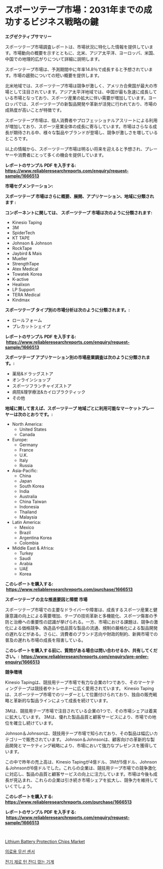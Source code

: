 <p><h1>スポーツテープ市場：2031年までの成功するビジネス戦略の鍵</h1></p><p><strong>エグゼクティブサマリー</strong></p>
<p><p>スポーツテープ市場調査レポートは、市場状況に特化した情報を提供しています。市場動向の概要を示すとともに、北米、アジア太平洋、ヨーロッパ、米国、中国での地理的広がりについて詳細に説明します。</p><p>スポーツテープ市場は、予測期間中に年率14.8％で成長すると予想されています。市場の趨勢についての短い概要を提供します。</p><p>北米地域では、スポーツテープ市場は競争が激しく、アメリカ合衆国が最大の市場として注目されています。アジア太平洋地域では、中国が最も急速に成長している市場となっており、スポーツ産業の拡大に伴い需要が増加しています。ヨーロッパでは、スポーツテープの新製品開発や革新が活発に行われており、市場の成熟度が高いことが特徴です。</p><p>スポーツテープ市場は、個人消費者やプロフェッショナルアスリートによる利用が増加しており、スポーツ産業全体の成長に寄与しています。市場はさらなる成長が期待される中、様々な製品やブランドが登場し、競争が激しさを増しているところです。</p><p>以上の情報から、スポーツテープ市場は明るい将来を迎えると予想され、プレーヤーや消費者にとって多くの機会を提供しています。</p></p>
<p><strong>レポートのサンプル PDF を入手する: <a href="https://www.reliableresearchreports.com/enquiry/request-sample/1666513">https://www.reliableresearchreports.com/enquiry/request-sample/1666513</a></strong></p>
<p><strong>市場セグメンテーション:</strong></p>
<p><strong> スポーツテープ 市場はさらに概要、展開、アプリケーション、地域に分類されます :</strong></p>
<p><strong>コンポーネントに関しては、 スポーツテープ 市場は次のように分類されます: &nbsp;</strong></p>
<p><ul><li>Kinesio Taping</li><li>3M</li><li>SpiderTech</li><li>KT TAPE</li><li>Johnson & Johnson</li><li>RockTape</li><li>Jaybird & Mais</li><li>Mueller</li><li>StrengthTape</li><li>Atex Medical</li><li>Towatek Korea</li><li>K-active</li><li>Healixon</li><li>LP Support</li><li>TERA Medical</li><li>Kindmax</li></ul></p>
<p><strong> スポーツテープ タイプ別の市場分析は次のように分類されます。:</strong></p>
<p><ul><li>ロールフォーム</li><li>プレカットシェイプ</li></ul></p>
<p><strong>レポートのサンプル PDF を入手する: &nbsp;<a href="https://www.reliableresearchreports.com/enquiry/request-sample/1666513">https://www.reliableresearchreports.com/enquiry/request-sample/1666513</a></strong></p>
<p><strong> スポーツテープ アプリケーション別の市場産業調査は次のように分類されます。:</strong></p>
<p><ul><li>薬局&ドラッグストア</li><li>オンラインショップ</li><li>スポーツフランチャイズストア</li><li>病院&理学療法&カイロプラクティック</li><li>その他</li></ul></p>
<p><strong>地域に関して言えば、スポーツテープ 地域ごとに利用可能なマーケットプレーヤーは次のとおりです。:</strong></p>
<p><ul>
    <li>
        North America:
        <ul>
            <li>United States</li>
            <li>Canada</li>
        </ul>
    </li>
    <li>
        Europe:
        <ul>
            <li>Germany</li>
            <li>France</li>
            <li>U.K.</li>
            <li>Italy</li>
            <li>Russia</li>
        </ul>
    </li>
    <li>
        Asia-Pacific:
        <ul>
            <li>China</li>
            <li>Japan</li>
            <li>South Korea</li>
            <li>India</li>
            <li>Australia</li>
            <li>China Taiwan</li>
            <li>Indonesia</li>
            <li>Thailand</li>
            <li>Malaysia</li>
        </ul>
    </li>
    <li>
        Latin America:
        <ul>
            <li>Mexico</li>
            <li>Brazil</li>
            <li>Argentina Korea</li>
            <li>Colombia</li>
        </ul>
    </li>
    <li>
        Middle East & Africa:
        <ul>
            <li>Turkey</li>
            <li>Saudi</li>
            <li>Arabia</li>
            <li>UAE</li>
            <li>Korea</li>
        </ul>
    </li>
    </ul></p>
<p><strong>このレポートを購入する: &nbsp;<a href="https://www.reliableresearchreports.com/purchase/1666513">https://www.reliableresearchreports.com/purchase/1666513</a></strong></p>
<p><strong>スポーツテープ の主な推進要因と障壁 市場</strong></p>
<p><p>スポーツテープ市場での主要なドライバーや障害は、成長するスポーツ産業と健康意識の向上による需要増加、テープの技術革新と多機能化、スポーツ傷害の予防と治療への重要性の認識が挙げられる。一方、市場における課題は、競争の激化による価格競争、偽造品や低品質な製品の流通、規制の厳格化による製品開発の遅れなどがある。さらに、消費者のブランド志向や財政的制約、新興市場での普及の遅れも市場の成長を阻害している。</p></p>
<p><strong>このレポートを購入する前に、質問がある場合は問い合わせるか、共有してください。:&nbsp; <a href="https://www.reliableresearchreports.com/enquiry/pre-order-enquiry/1666513">https://www.reliableresearchreports.com/enquiry/pre-order-enquiry/1666513</a></strong></p>
<p><strong>競争環境</strong></p>
<p><p>Kinesio Tapingは、競技用テープ市場で有力な企業の1つであり、そのマーケティングテープは競技者やトレーナーに広く愛用されています。 Kinesio Tapingは、スポーツテープ市場でのリーダーとして位置付けられており、独自の販売戦略と革新的な製品ラインによって成長を続けています。 </p><p>3Mは、競技用テープ市場で注目されている企業の1つで、その市場シェアは着実に拡大しています。 3Mは、優れた製品品質と顧客サービスにより、市場での地位を確立し続けています。 </p><p>Johnson＆Johnsonは、競技用テープ市場で知られており、その製品は幅広いカテゴリーで販売されています。 Johnson＆Johnsonは、顧客向けの革新的な製品開発とマーケティング戦略により、市場において強力なプレゼンスを獲得しています。 </p><p>この中で昨年の売上高は、Kinesio Tapingが4億ドル、3Mが5億ドル、Johnson＆Johnsonが6億ドルでした。これらの企業は、競技用テープ市場での競争激化に対応し、製品の品質と顧客サービスの向上に注力しています。市場は今後も成長が見込まれ、これらの企業は引き続き市場シェアを拡大し、競争力を維持していくでしょう。</p></p>
<p><strong>このレポートを購入する: &nbsp; <a href="https://www.reliableresearchreports.com/purchase/1666513">https://www.reliableresearchreports.com/purchase/1666513</a></strong></p>
<p><strong>レポートのサンプル PDF を入手する: &nbsp;<a href="https://www.reliableresearchreports.com/enquiry/request-sample/1666513">https://www.reliableresearchreports.com/enquiry/request-sample/1666513</a></strong><strong></strong></p>
<p>&nbsp;</p>
<p><p><a href="https://github.com/Whitneyboyettebo9kiw7yr13/Market-Research-Report-List-1/blob/main/lithium-battery-protection-chips-market.md">Lithium Battery Protection Chips Market</a></p><p><a href="https://github.com/sammyUltyylrich9067856/Market-Research-Report-List-1/blob/main/497358713074.md">의료용 무선 센서</a></p><p><a href="https://github.com/Elenrrera7685/Market-Research-Report-List-1/blob/main/765661613073.md">전기 제로 턴 잔디 깎는 기계</a></p></p>